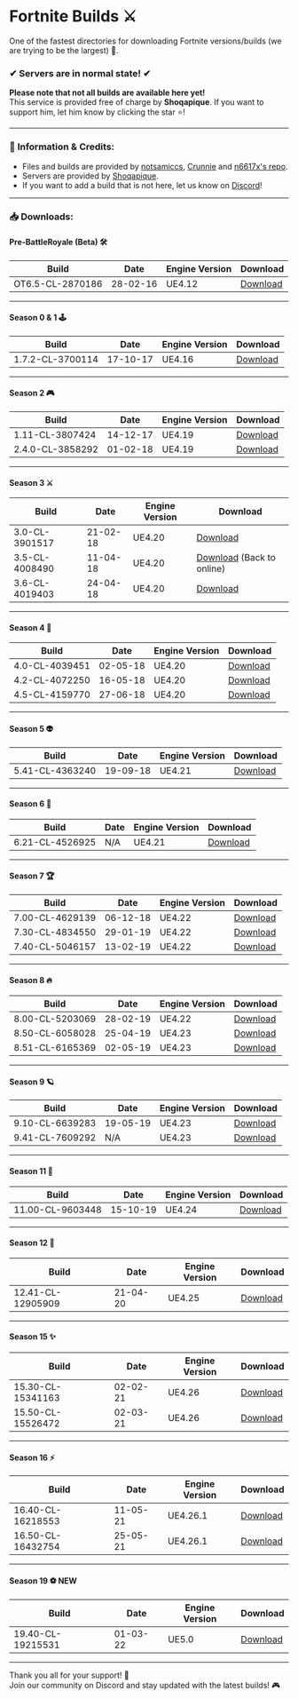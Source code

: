 # Fortnite Builds ⚔️

One of the fastest directories for downloading Fortnite versions/builds (we are trying to be the largest) 💨.

### ✔ **Servers are in normal state!** ✔  

**Please note that not all builds are available here yet!**  
This service is provided free of charge by **Shoqapique**. If you want to support him, let him know by clicking the star ⭐️!

---

### 📝 **Information & Credits:**
- Files and builds are provided by [notsamiccs](https://github.com/notsamicc/Fortnite-Builds), [Crunnie](https://github.com/Crunnie) and [n6617x's repo](https://github.com/n6617x/Fortnitebuilds).
- Servers are provided by [Shoqapique](https://github.com/Shoqaratio).
- If you want to add a build that is not here, let us know on [Discord](https://discord.gg/KsNdAmqYsy)!

---

### 📥 **Downloads:**

#### **Pre-BattleRoyale (Beta) 🛠️**
| **Build**                    | **Date**          | **Engine Version**     | **Download**                        |
|------------------------------|-------------------|-----------------------|-------------------------------------|
| OT6.5-CL-2870186              | 28-02-16          | UE4.12        | [Download](https://galaxiafn.co.uk/0.6.5.zip) |

---

#### **Season 0 & 1 🕹️**
| **Build**                    | **Date**          | **Engine Version**     | **Download**                        |
|------------------------------|-------------------|-----------------------|-------------------------------------|
| 1.7.2-CL-3700114              | 17-10-17          | UE4.16        | [Download](https://galaxiafn.co.uk/1.7.2.zip) |

---

#### **Season 2 🎮**
| **Build**                    | **Date**          | **Engine Version**     | **Download**                        |
|------------------------------|-------------------|-----------------------|-------------------------------------|
| 1.11-CL-3807424               | 14-12-17          | UE4.19        | [Download](https://galaxiafn.co.uk/1.11.zip) |
| 2.4.0-CL-3858292              | 01-02-18          | UE4.19        | [Download](https://galaxiafn.co.uk/2.4.0.zip) |

---

#### **Season 3 ⚔️**
| **Build**                    | **Date**          | **Engine Version**     | **Download**                        |
|------------------------------|-------------------|-----------------------|-------------------------------------|
| 3.0-CL-3901517                | 21-02-18          | UE4.20        | [Download](https://galaxiafn.co.uk/3.0.zip) |
| 3.5-CL-4008490                | 11-04-18          | UE4.20        | [Download](https://galaxiafn.co.uk/3.5.zip)  (Back to online) |
| 3.6-CL-4019403                | 24-04-18          | UE4.20        | [Download](https://galaxiafn.co.uk/3.6.zip) |

---

#### **Season 4 🎉**
| **Build**                    | **Date**          | **Engine Version**     | **Download**                        |
|------------------------------|-------------------|-----------------------|-------------------------------------|
| 4.0-CL-4039451                | 02-05-18          | UE4.20        | [Download](https://galaxiafn.co.uk/4.0.zip) |
| 4.2-CL-4072250                | 16-05-18          | UE4.20        | [Download](https://galaxiafn.co.uk/4.2.zip) |
| 4.5-CL-4159770                | 27-06-18          | UE4.20        | [Download](https://galaxiafn.co.uk/4.5.zip) |

---

#### **Season 5 👽**
| **Build**                    | **Date**          | **Engine Version**     | **Download**                        |
|------------------------------|-------------------|-----------------------|-------------------------------------|
| 5.41-CL-4363240                | 19-09-18          | UE4.21        | [Download](https://galaxiafn.co.uk/5.41.zip) |

---

#### **Season 6 👻**
| **Build**                    | **Date**          | **Engine Version**     | **Download**                        |
|------------------------------|-------------------|-----------------------|-------------------------------------|
| 6.21-CL-4526925                | N/A          | UE4.21        | [Download](https://galaxiafn.co.uk/6.21.zip) |

---

#### **Season 7 🏆**
| **Build**                    | **Date**          | **Engine Version**     | **Download**                        |
|------------------------------|-------------------|-----------------------|-------------------------------------|
| 7.00-CL-4629139               | 06-12-18          | UE4.22        | [Download](https://galaxiafn.co.uk/7.00.zip) |
| 7.30-CL-4834550               | 29-01-19          | UE4.22        | [Download](https://galaxiafn.co.uk/7.30.zip) |
| 7.40-CL-5046157               | 13-02-19          | UE4.22        | [Download](https://galaxiafn.co.uk/7.40.zip) |

---

#### **Season 8 🔥**
| **Build**                    | **Date**          | **Engine Version**     | **Download**                        |
|------------------------------|-------------------|-----------------------|-------------------------------------|
| 8.00-CL-5203069               | 28-02-19          | UE4.22                | [Download](https://galaxiafn.co.uk/8.00.zip) |
| 8.50-CL-6058028               | 25-04-19          | UE4.23                | [Download](https://galaxiafn.co.uk/8.50.zip) |
| 8.51-CL-6165369               | 02-05-19          | UE4.23                | [Download](https://galaxiafn.co.uk/8.51.zip) |

---

#### **Season 9 🪐**
| **Build**                    | **Date**          | **Engine Version**     | **Download**                        |
|------------------------------|-------------------|-----------------------|-------------------------------------|
| 9.10-CL-6639283               | 19-05-19          | UE4.23                | [Download](https://galaxiafn.co.uk/9.10.zip) |
| 9.41-CL-7609292               | N/A          | UE4.23                | [Download](https://galaxiafn.co.uk/9.41.zip) |

---

#### **Season 11 🏅**
| **Build**                    | **Date**          | **Engine Version**     | **Download**                        |
|------------------------------|-------------------|-----------------------|-------------------------------------|
| 11.00-CL-9603448              | 15-10-19          | UE4.24                | [Download](https://galaxiafn.co.uk/11.00.zip) |

---

#### **Season 12 🌹**
| **Build**                    | **Date**          | **Engine Version**     | **Download**                        |
|------------------------------|-------------------|-----------------------|-------------------------------------|
| 12.41-CL-12905909              | 21-04-20          | UE4.25                | [Download](https://galaxiafn.co.uk/12.41.zip) |

---

#### **Season 15 ✨**
| **Build**                    | **Date**          | **Engine Version**     | **Download**                        |
|------------------------------|-------------------|-----------------------|-------------------------------------|
| 15.30-CL-15341163              | 02-02-21          | UE4.26                | [Download](https://galaxiafn.co.uk/15.30.zip) |
| 15.50-CL-15526472              | 02-03-21          | UE4.26                | [Download](https://galaxiafn.co.uk/15.50.zip) |

---

#### **Season 16 ⚡**
| **Build**                    | **Date**          | **Engine Version**     | **Download**                        |
|------------------------------|-------------------|-----------------------|-------------------------------------|
| 16.40-CL-16218553              | 11-05-21          | UE4.26.1                | [Download](https://galaxiafn.co.uk/16.40.zip) |
| 16.50-CL-16432754              | 25-05-21          | UE4.26.1                | [Download](https://galaxiafn.co.uk/16.50.zip) |

---

#### **Season 19 ⚽ NEW**
| **Build**                    | **Date**          | **Engine Version**     | **Download**                        |
|------------------------------|-------------------|-----------------------|-------------------------------------|
| 19.40-CL-19215531              | 01-03-22          | UE5.0                | [Download](https://galaxiafn.co.uk/19.40.zip) |

---

Thank you all for your support! 🙏  
Join our community on Discord and stay updated with the latest builds! 🎮
